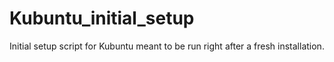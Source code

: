 # Kubuntu_initial_setup
Initial setup script for Kubuntu meant to be run right after a fresh installation.
